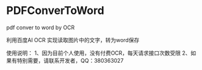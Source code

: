 # PDFConverToWord
pdf conver to word by OCR

利用百度AI OCR 实现读取图片中的文字，转为word保存

使用说明：
1、因为目前个人使用，没有付费OCR，每天请求接口次数受限
2、如果有特别需要，请联系开发者，QQ：380363027
